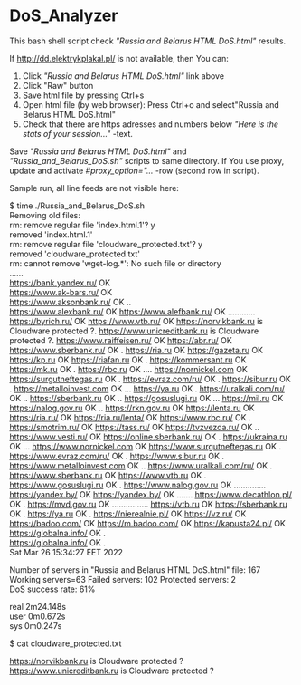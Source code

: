 # DoS_Analyzer
This bash shell script check <i>"Russia and Belarus HTML DoS.html"</i> results.

If http://dd.elektrykplakal.pl/ is not available, then You can:

1. Click <i>"Russia and Belarus HTML DoS.html"</i> link above
2. Click "Raw" button
3. Save html file by pressing Ctrl+s
4. Open html file (by web browser): Press Ctrl+o and select"Russia and Belarus HTML DoS.html" 
5. Check that there are https adresses and numbers below <i>"Here is the stats of your session..."</i> -text.

Save <i>"Russia and Belarus HTML DoS.html"</i> and <i>"Russia_and_Belarus_DoS.sh"</i> scripts to same directory.
If You use proxy, update and activate <i>#proxy_option="...</i> -row (second row in script).<br>

Sample run, all line feeds are not visible here:<br>

$ time ./Russia_and_Belarus_DoS.sh<br>
Removing old files:<br>
rm: remove regular file 'index.html.1'? y<br>
removed 'index.html.1'<br>
rm: remove regular file 'cloudware_protected.txt'? y<br>
removed 'cloudware_protected.txt'<br>
rm: cannot remove 'wget-log.*': No such file or directory<br>
......<br>
https://bank.yandex.ru/ OK<br> 
https://www.ak-bars.ru/ OK<br> 
https://www.aksonbank.ru/ OK ..<br>
https://www.alexbank.ru/ OK 
https://www.alefbank.ru/ OK ............
https://byrich.ru/ OK 
https://www.vtb.ru/ OK 
https://norvikbank.ru is Cloudware protected ?.
https://www.unicreditbank.ru is Cloudware protected ?.
https://www.raiffeisen.ru/ OK 
https://abr.ru/ OK 
https://www.sberbank.ru/ OK .
https://ria.ru OK 
https://gazeta.ru OK 
https://kp.ru OK 
https://riafan.ru OK .
https://kommersant.ru OK 
https://mk.ru OK .
https://rbc.ru OK ....
https://nornickel.com OK 
https://surgutneftegas.ru OK .
https://evraz.com/ru/ OK .
https://sibur.ru OK .
https://metalloinvest.com OK ...
https://ya.ru OK .
https://uralkali.com/ru/ OK ..
https://sberbank.ru OK ..
https://gosuslugi.ru OK ...
https://mil.ru OK 
https://nalog.gov.ru OK ..
https://rkn.gov.ru OK 
https://lenta.ru OK 
https://ria.ru/ OK 
https://ria.ru/lenta/ OK 
https://www.rbc.ru/ OK .
https://smotrim.ru/ OK 
https://tass.ru/ OK 
https://tvzvezda.ru/ OK ..
https://www.vesti.ru/ OK 
https://online.sberbank.ru/ OK .
https://ukraina.ru OK ...
https://www.nornickel.com OK 
https://www.surgutneftegas.ru OK .
https://www.evraz.com/ru/ OK .
https://www.sibur.ru OK .
https://www.metalloinvest.com OK ..
https://www.uralkali.com/ru/ OK .
https://www.sberbank.ru OK 
https://www.vtb.ru OK .
https://www.gosuslugi.ru OK .
https://www.nalog.gov.ru OK ..............
https://yandex.by/ OK 
https://yandex.by/ OK .......
https://www.decathlon.pl/ OK .
https://mvd.gov.ru OK ................
https://vtb.ru OK 
https://sberbank.ru OK .
https://ya.ru OK .
https://nierealnie.pl/ OK 
https://vz.ru/ OK 
https://badoo.com/ OK 
https://m.badoo.com/ OK 
https://kapusta24.pl/ OK <br>
https://globalna.info/ OK .<br>
https://globalna.info/ OK .<br>
Sat Mar 26 15:34:27 EET 2022<br>

Number of servers in "Russia and Belarus HTML DoS.html" file: 167<br>
Working servers=63  Failed servers: 102 Protected servers: 2<br>
DoS success rate: 61% <br>

real	2m24.148s<br>
user	0m0.672s<br>
sys	0m0.247s<br>

$ cat cloudware_protected.txt<br> 

https://norvikbank.ru is Cloudware protected ?<br>
https://www.unicreditbank.ru is Cloudware protected ?<br>


